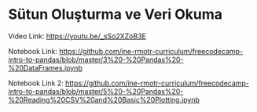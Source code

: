 # Sütun Oluşturma ve Veri Okuma

Video Link: https://youtu.be/_sSo2XZoB3E

Notebook Link: https://github.com/ine-rmotr-curriculum/freecodecamp-intro-to-pandas/blob/master/3%20-%20Pandas%20-%20DataFrames.ipynb

Notebook Link 2: https://github.com/ine-rmotr-curriculum/freecodecamp-intro-to-pandas/blob/master/5%20-%20Pandas%20-%20Reading%20CSV%20and%20Basic%20Plotting.ipynb